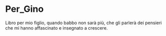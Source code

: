# Per_Gino
Libro per mio figlio, quando babbo non sarà più, che gli parlerà dei pensieri che mi hanno affascinato e insegnato a crescere.
